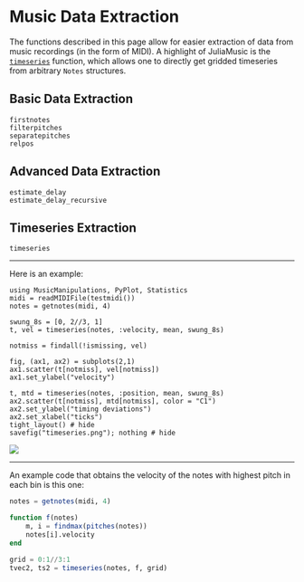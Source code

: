 # Music Data Extraction
The functions described in this page allow for easier extraction of data from music recordings (in the form of MIDI).
A highlight of JuliaMusic is the [`timeseries`](@ref) function, which allows one to directly get gridded timeseries from arbitrary `Notes` structures.

## Basic Data Extraction


```@docs
firstnotes
filterpitches
separatepitches
relpos
```

## Advanced Data Extraction
```@docs
estimate_delay
estimate_delay_recursive
```

## Timeseries Extraction

```@docs
timeseries
```

---

Here is an example:
```@example
using MusicManipulations, PyPlot, Statistics
midi = readMIDIFile(testmidi())
notes = getnotes(midi, 4)

swung_8s = [0, 2//3, 1]
t, vel = timeseries(notes, :velocity, mean, swung_8s)

notmiss = findall(!ismissing, vel)

fig, (ax1, ax2) = subplots(2,1)
ax1.scatter(t[notmiss], vel[notmiss])
ax1.set_ylabel("velocity")

t, mtd = timeseries(notes, :position, mean, swung_8s)
ax2.scatter(t[notmiss], mtd[notmiss], color = "C1")
ax2.set_ylabel("timing deviations")
ax2.set_xlabel("ticks")
tight_layout() # hide
savefig("timeseries.png"); nothing # hide
```
![](timeseries.png)

---

An example code that obtains the velocity of the notes with highest pitch in each bin is this one:
```julia
notes = getnotes(midi, 4)

function f(notes)
    m, i = findmax(pitches(notes))
    notes[i].velocity
end

grid = 0:1//3:1
tvec2, ts2 = timeseries(notes, f, grid)
```
